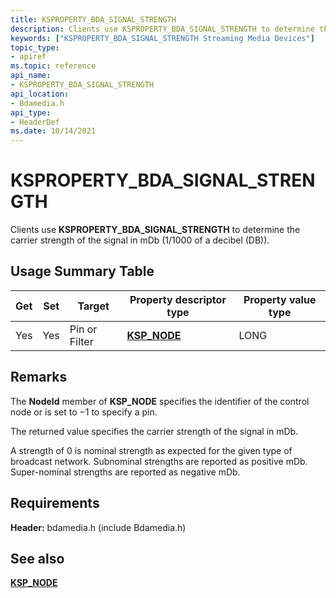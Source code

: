 ```yaml
---
title: KSPROPERTY_BDA_SIGNAL_STRENGTH
description: Clients use KSPROPERTY_BDA_SIGNAL_STRENGTH to determine the carrier strength of the signal in mDb (1/1000 of a decibel (DB)).
keywords: ["KSPROPERTY_BDA_SIGNAL_STRENGTH Streaming Media Devices"]
topic_type:
- apiref
ms.topic: reference
api_name:
- KSPROPERTY_BDA_SIGNAL_STRENGTH
api_location:
- Bdamedia.h
api_type:
- HeaderDef
ms.date: 10/14/2021
---
```


# KSPROPERTY_BDA_SIGNAL_STRENGTH

Clients use **KSPROPERTY_BDA_SIGNAL_STRENGTH** to determine the carrier strength of the signal in mDb (1/1000 of a decibel (DB)).

## Usage Summary Table

| Get | Set | Target | Property descriptor type | Property value type |
|--|--|--|--|--|
| Yes | Yes | Pin or Filter | [**KSP_NODE**](/windows-hardware/drivers/ddi/ks/ns-ks-ksp_node) | LONG |

## Remarks

The **NodeId** member of **KSP_NODE** specifies the identifier of the control node or is set to −1 to specify a pin.

The returned value specifies the carrier strength of the signal in mDb.

A strength of 0 is nominal strength as expected for the given type of broadcast network. Subnominal strengths are reported as positive mDb. Super-nominal strengths are reported as negative mDb.

## Requirements

**Header:** bdamedia.h (include Bdamedia.h)

## See also

[**KSP_NODE**](/windows-hardware/drivers/ddi/ks/ns-ks-ksp_node)
